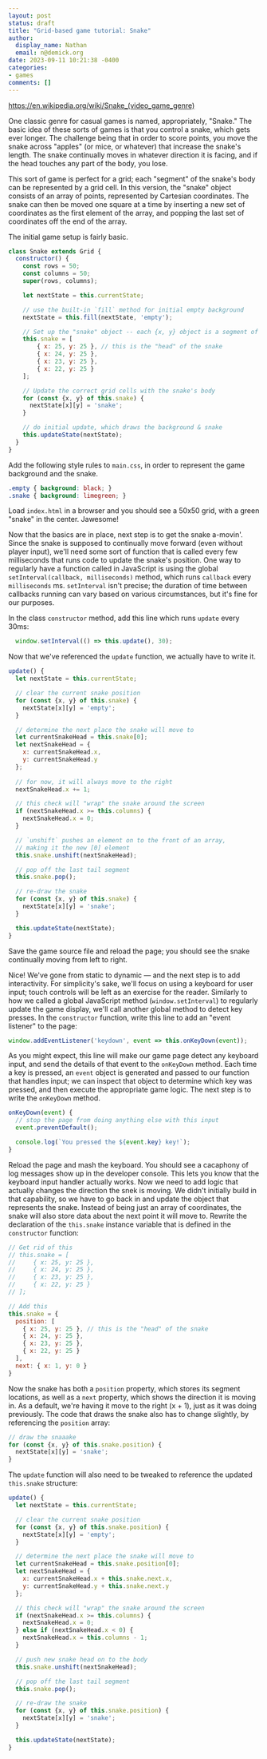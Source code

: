 ```yaml
---
layout: post
status: draft
title: "Grid-based game tutorial: Snake"
author:
  display_name: Nathan
  email: n@demick.org
date: 2023-09-11 10:21:38 -0400
categories:
- games
comments: []
---
```

https://en.wikipedia.org/wiki/Snake_(video_game_genre)

One classic genre for casual games is named, appropriately, "Snake." The basic idea of these sorts of games is that you control a snake, which gets ever longer. The challenge being that in order to score points, you move the snake across "apples" (or mice, or whatever) that increase the snake's length. The snake continually moves in whatever direction it is facing, and if the head touches any part of the body, you lose.

This sort of game is perfect for a grid; each "segment" of the snake's body can be represented by a grid cell. In this version, the "snake" object consists of an array of points, represented by Cartesian coordinates. The snake can then be moved one square at a time by inserting a new set of coordinates as the first element of the array, and popping the last set of coordinates off the end of the array.

The initial game setup is fairly basic. 

```javascript
class Snake extends Grid {
  constructor() {
    const rows = 50;
    const columns = 50;
    super(rows, columns);

    let nextState = this.currentState;

    // use the built-in `fill` method for initial empty background
    nextState = this.fill(nextState, 'empty');

    // Set up the "snake" object -- each {x, y} object is a segment of the snake
    this.snake = [
        { x: 25, y: 25 }, // this is the "head" of the snake
        { x: 24, y: 25 },
        { x: 23, y: 25 },
        { x: 22, y: 25 }
    ];

    // Update the correct grid cells with the snake's body
    for (const {x, y} of this.snake) {
      nextState[x][y] = 'snake';
    }

    // do initial update, which draws the background & snake
    this.updateState(nextState);
  }
}
```

Add the following style rules to `main.css`, in order to represent the game background and the snake.

```css
.empty { background: black; }
.snake { background: limegreen; }
```

Load `index.html` in a browser and you should see a 50x50 grid, with a green "snake" in the center. Jawesome!

Now that the basics are in place, next step is to get the snake a-movin'. Since the snake is supposed to continually move forward (even without player input), we'll need some sort of function that is called every few milliseconds that runs code to update the snake's position. One way to regularly have a function called in JavaScript is using the global `setInterval(callback, milliseconds)` method, which runs `callback` every `milliseconds` ms. `setInterval` isn't precise; the duration of time between callbacks running can vary based on various circumstances, but it's fine for our purposes.

In the class `constructor` method, add this line which runs `update` every 30ms:

```javascript
  window.setInterval(() => this.update(), 30);
```

Now that we've referenced the `update` function, we actually have to write it.

```javascript
update() {
  let nextState = this.currentState;

  // clear the current snake position
  for (const {x, y} of this.snake) {
    nextState[x][y] = 'empty';
  }

  // determine the next place the snake will move to
  let currentSnakeHead = this.snake[0];
  let nextSnakeHead = {
    x: currentSnakeHead.x,
    y: currentSnakeHead.y
  };
  
  // for now, it will always move to the right
  nextSnakeHead.x += 1;

  // this check will "wrap" the snake around the screen
  if (nextSnakeHead.x >= this.columns) {
    nextSnakeHead.x = 0;
  }

  // `unshift` pushes an element on to the front of an array,
  // making it the new [0] element
  this.snake.unshift(nextSnakeHead);

  // pop off the last tail segment
  this.snake.pop();

  // re-draw the snake
  for (const {x, y} of this.snake) {
    nextState[x][y] = 'snake';
  }

  this.updateState(nextState);
}
```

Save the game source file and reload the page; you should see the snake continually moving from left to right.

Nice! We've gone from static to dynamic &mdash; and the next step is to add interactivity. For simplicity's sake, we'll focus on using a keyboard for user input; touch controls will be left as an exercise for the reader. Similarly to how we called a global JavaScript method (`window.setInterval`) to regularly update the game display, we'll call another global method to detect key presses. In the `constructor` function, write this line to add an "event listener" to the page:

```javascript
window.addEventListener('keydown', event => this.onKeyDown(event));
```

As you might expect, this line will make our game page detect any keyboard input, and send the details of that event to the `onKeyDown` method. Each time a key is pressed, an `event` object is generated and passed to our function that handles input; we can inspect that object to determine which key was pressed, and then execute the appropriate game logic. The next step is to write the `onKeyDown` method.

```javascript
onKeyDown(event) {
  // stop the page from doing anything else with this input
  event.preventDefault();

  console.log(`You pressed the ${event.key} key!`);
}
```

Reload the page and mash the keyboard. You should see a cacaphony of log messages show up in the developer console. This lets you know that the keyboard input handler actually works. Now we need to add logic that actually changes the direction the snek is moving. We didn't initially build in that capability, so we have to go back in and update the object that represents the snake. Instead of being just an array of coordinates, the snake will also store data about the next point it will move to. Rewrite the declaration of the `this.snake` instance variable that is defined in the `constructor` function:

```javascript
// Get rid of this
// this.snake = [
//     { x: 25, y: 25 },
//     { x: 24, y: 25 },
//     { x: 23, y: 25 },
//     { x: 22, y: 25 }
// ];

// Add this
this.snake = {
  position: [
    { x: 25, y: 25 }, // this is the "head" of the snake
    { x: 24, y: 25 },
    { x: 23, y: 25 },
    { x: 22, y: 25 }
  ],
  next: { x: 1, y: 0 }
}
```

Now the snake has both a `position` property, which stores its segment locations, as well as a `next` property, which shows the direction it is moving in. As a default, we're having it move to the right (x + 1), just as it was doing previously. The code that draws the snake also has to change slightly, by referencing the `position` array:

```javascript
// draw the snaaake
for (const {x, y} of this.snake.position) {
  nextState[x][y] = 'snake';
}
```

The `update` function will also need to be tweaked to reference the updated `this.snake` structure:

```javascript
update() {
  let nextState = this.currentState;

  // clear the current snake position
  for (const {x, y} of this.snake.position) {
    nextState[x][y] = 'empty';
  }

  // determine the next place the snake will move to
  let currentSnakeHead = this.snake.position[0];
  let nextSnakeHead = {
    x: currentSnakeHead.x + this.snake.next.x,
    y: currentSnakeHead.y + this.snake.next.y
  };

  // this check will "wrap" the snake around the screen
  if (nextSnakeHead.x >= this.columns) {
    nextSnakeHead.x = 0;
  } else if (nextSnakeHead.x < 0) {
    nextSnakeHead.x = this.columns - 1;
  }

  // push new snake head on to the body
  this.snake.unshift(nextSnakeHead);

  // pop off the last tail segment
  this.snake.pop();

  // re-draw the snake
  for (const {x, y} of this.snake.position) {
    nextState[x][y] = 'snake';
  }

  this.updateState(nextState);
}
```
